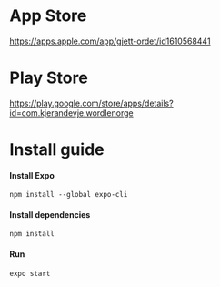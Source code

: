 # App Store

https://apps.apple.com/app/gjett-ordet/id1610568441

# Play Store

https://play.google.com/store/apps/details?id=com.kjerandevje.wordlenorge

# Install guide

#### Install Expo
```npm install --global expo-cli```

#### Install dependencies
```npm install```

#### Run
```expo start```

